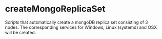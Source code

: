 # createMongoReplicaSet
Scripts that automatically create a mongoDB replica set consisting of 3 nodes. The corresponding services for Windows, Linux (systemd) and OSX will be created.

